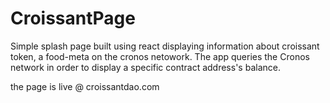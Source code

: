 # CroissantPage

Simple splash page built using react displaying information about croissant token, a food-meta on the cronos netowork.
The app queries the Cronos network in order to display a specific contract address's balance.

the page is live @ croissantdao.com
